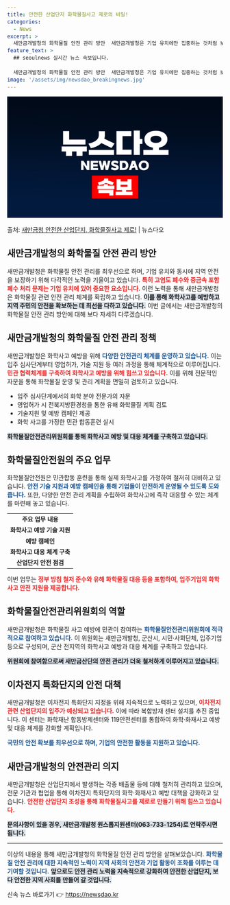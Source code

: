 ```yaml
---
title: 안전한 산업단지 화학물질사고 제로의 비밀!
categories:
  - News
excerpt: >
  새만금개발청의 화학물질 안전 관리 방안  새만금개발청은 기업 유치에만 집중하는 것처럼 보이지만, 실제로는 화…
feature_text: >
  ## seoulnews 실시간 뉴스 속보입니다.

  새만금개발청의 화학물질 안전 관리 방안  새만금개발청은 기업 유치에만 집중하는 것처럼 보이지만, 실제로는 화…
image: '/assets/img/newsdao_breakingnews.jpg'
---
```


![뉴스다오 속보](/assets/img/newsdao_breakingnews.jpg)

<p>출처: <a href="https://newsdao.kr/4757" rel="dofollow">새만금청 안전한 산업단지, 화학물질사고 제로!</a> | 뉴스다오</p>

<h2 data-ke-size="size26">새만금개발청의 화학물질 안전 관리 방안</h2>

<p data-ke-size="size16">새만금개발청은 화학물질 안전 관리를 최우선으로 하며, 기업 유치와 동시에 지역 안전을 보장하기 위해 다각적인 노력을 기울이고 있습니다. <b><span style="color: #ee2323;">특히 고염도 폐수와 중금속 포함 폐수 처리 문제는 기업 유치에 있어 중요한 요소입니다.</span></b> 이런 노력을 통해 새만금개발청은 화학물질 관련 안전 관리 체계를 확립하고 있습니다. <b><span style="background-color: #21538527;">이를 통해 화학사고를 예방하고 지역 주민의 안전을 확보하는 데 최선을 다하고 있습니다.</span></b> 이번 글에서는 새만금개발청의 화학물질 안전 관리 방안에 대해 보다 자세히 다루겠습니다.</p>

<p data-ke-size="size16"></p>

<h2 data-ke-size="size26">새만금개발청의 화학물질 안전 관리 정책</h2>

<p data-ke-size="size16">새만금개발청은 화학사고 예방을 위해 <b><span style="color: #1a5490;">다양한 안전관리 체계를 운영하고 있습니다.</span></b> 이는 입주 심사단계부터 영업허가, 기술 지원 등 여러 과정을 통해 체계적으로 이루어집니다. <b><span style="color: #ee2323;">민관 협력체계를 구축하여 화학사고 예방을 위해 힘쓰고 있습니다.</span></b> 이를 위해 전문적인 자문을 통해 화학물질 운영 및 관리 계획을 면밀히 검토하고 있습니다.</p>

<ul>
  <li>입주 심사단계에서의 화학 분야 전문가의 자문</li>
  <li>영업허가 시 전북지방환경청을 통한 유해 화학물질 계획 검토</li>
  <li>기술지원 및 예방 캠페인 제공</li>
  <li>화학 사고를 가정한 민관 합동훈련 실시</li>
</ul>

<p data-ke-size="size16"><b><span style="background-color: #21538527;">화학물질안전관리위원회를 통해 화학사고 예방 및 대응 체계를 구축하고 있습니다.</span></b></p>

<p data-ke-size="size16"></p>

<h2 data-ke-size="size26">화학물질안전원의 주요 업무</h2>

<p data-ke-size="size16">화학물질안전원은 민관합동 훈련을 통해 실제 화학사고를 가정하여 철저히 대비하고 있습니다. <b><span style="color: #1a5490;">안전 기술 지원과 예방 캠페인을 통해 기업들이 안전하게 운영될 수 있도록 도와줍니다.</span></b> 또한, 다양한 안전 관리 계획을 수립하여 화학사고에 즉각 대응할 수 있는 체계를 마련해 놓고 있습니다.</p>

<table>
    <tr>
        <td style="text-align: center; height: 17px;"><b>주요 업무 내용</b></td>
    </tr>
    <tr>
        <td style="text-align: center; height: 17px;"><b>화학사고 예방 기술 지원</b></td>
    </tr>
    <tr>
        <td style="text-align: center; height: 17px;"><b>예방 캠페인</b></td>
    </tr>
    <tr>
        <td style="text-align: center; height: 17px;"><b>화학사고 대응 체계 구축</b></td>
    </tr>
    <tr>
        <td style="text-align: center; height: 17px;"><b>산업단지 안전 점검</b></td>
    </tr>
</table>

<p data-ke-size="size16">이번 업무는 <b><span style="color: #ee2323;">정부 방침 철저 준수와 유해 화학물질 대응 등을 포함하여, 입주기업의 화학사고 안전 지원을 제공합니다.</span></b></p>

<p data-ke-size="size16"></p>

<h2 data-ke-size="size26">화학물질안전관리위원회의 역할</h2>

<p data-ke-size="size16">새만금개발청은 화학물질 사고 예방에 민관이 참여하는 <b><span style="color: #1a5490;">화학물질안전관리위원회에 적극적으로 참여하고 있습니다.</span></b> 이 위원회는 새만금개발청, 군산시, 시민·사회단체, 입주기업 등으로 구성되며, 군산 전지역의 화학사고 예방과 대응 체계를 구축하고 있습니다.</p>

<p data-ke-size="size16"><b><span style="background-color: #21538527;">위원회에 참여함으로써 새만금산단의 안전 관리가 더욱 철저하게 이루어지고 있습니다.</span></b></p>

<p data-ke-size="size16"></p>

<h2 data-ke-size="size26">이차전지 특화단지의 안전 대책</h2>

<p data-ke-size="size16">새만금개발청은 이차전지 특화단지 지정을 위해 지속적으로 노력하고 있으며, <b><span style="color: #ee2323;">이차전지 관련 산업단지의 입주가 예상되고 있습니다.</span></b> 이에 따라 복합방재 센터 설치를 추진 중입니다. 이 센터는 화학재난 합동방제센터와 119안전센터를 통합하여 화학·화재사고 예방 및 대응 체계를 강화할 계획입니다.</p>

<p data-ke-size="size16"><b><span style="color: #1a5490;">국민의 안전 확보를 최우선으로 하며, 기업의 안전한 활동을 지원하고 있습니다.</span></b></p>

<p data-ke-size="size16"></p>

<h2 data-ke-size="size26">새만금개발청의 안전관리 의지</h2>

<p data-ke-size="size16">새만금개발청은 산업단지에서 발생하는 각종 배출물 등에 대해 철저히 관리하고 있으며, 전문 기관과 협업을 통해 이차전지 특화단지의 화학·화재사고 예방 대책을 강화하고 있습니다. <b><span style="color: #ee2323;">안전한 산업단지 조성을 통해 화학물질사고를 제로로 만들기 위해 힘쓰고 있습니다.</span></b></p>

<p data-ke-size="size16"><b><span style="background-color: #21538527;">문의사항이 있을 경우, 새만금개발청 원스톱지원센터(063-733-1254)로 연락주시면 됩니다.</span></b></p>

<hr>

<p data-ke-size="size16">이상의 내용을 통해 새만금개발청의 화학물질 안전 관리 방안을 살펴보았습니다. <b><span style="color: #1a5490;">화학물질 안전 관리에 대한 지속적인 노력이 지역 사회의 안전과 기업 활동이 조화를 이루는 데 기여할 것입니다.</span></b> <b><span style="background-color: #21538527;">앞으로도 안전 관리 노력을 지속적으로 강화하여 안전한 산업단지, 보다 안전한 지역 사회를 만들어 갈 것입니다.</span></b></p> 

신속 뉴스 바로가기 👉 <a href="https://newsdao.kr" rel="dofollow">https://newsdao.kr</a>


